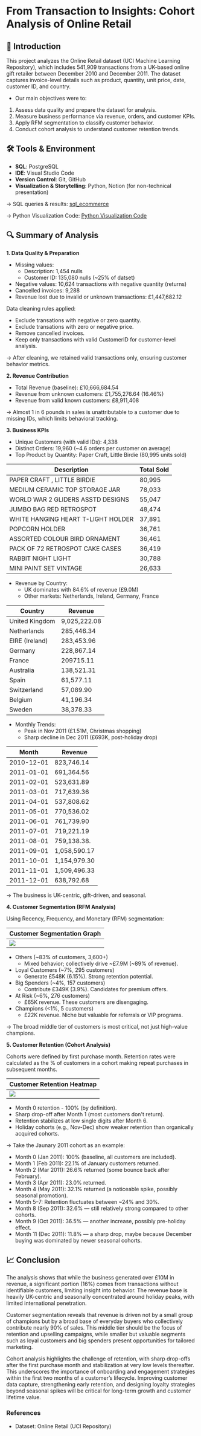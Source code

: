 # From Transaction to Insights: Cohort Analysis of Online Retail
## 📌 Introduction
This project analyzes the Online Retail dataset (UCI Machine Learning Repository), which includes 541,909 transactions from a UK-based online gift retailer between December 2010 and December 2011. The dataset captures invoice-level details such as product, quantity, unit price, date, customer ID, and country.

* Our main objectives were to:
1. Assess data quality and prepare the dataset for analysis.
2. Measure business performance via revenue, orders, and customer KPIs.
3. Apply RFM segmentation to classify customer behavior.
4. Conduct cohort analysis to understand customer retention trends.

## 🛠 Tools & Environment
* **SQL**: PostgreSQL
* **IDE**: Visual Studio Code
* **Version Control**: Git, GitHub
* **Visualization & Storytelling**: Python, Notion (for non-technical presentation)

→ SQL queries & results: [sql_ecommerce](/ecommerce_analysis)

→ Python Visualization Code: [Python Visualization Code](/ecommerce_analysis/6_visualization.py)

## 🔍 Summary of Analysis
**1. Data Quality & Preparation**
* Missing values:
    * Description: 1,454 nulls
    * Customer ID: 135,080 nulls (~25% of datset)
* Negative values: 10,624 transactions with negative quantity (returns)
* Cancelled invoices: 9,288
* Revenue lost due to invalid or unknown transactions: £1,447,682.12

Data cleaning rules applied:
* Exclude transations with negative or zero quantity.
* Exclude transations with zero or negative price.
* Remove cancelled invoices.
* Keep only transactions with valid CustomerID for customer-level analysis.

→ After cleaning, we retained valid transactions only, ensuring customer behavior metrics.

**2. Revenue Contribution**
* Total Revenue (baseline): £10,666,684.54
* Revenue from unknown customers: £1,755,276.64 (16.46%)
* Revenue from valid known customers: £8,911,408

→ Almost 1 in 6 pounds in sales is unattributable to a customer due to missing IDs, which limits behavioral tracking.

**3. Business KPIs**
* Unique Customers (with valid IDs): 4,338
* Distinct Orders: 19,960 (~4.6 orders per customer on average)
* Top Product by Quantity: Paper Craft, Little Birdie (80,995 units sold)

|           Description              |   Total Sold    |
|------------------------------------|-----------------|
| PAPER CRAFT , LITTLE BIRDIE        | 80,995          |
| MEDIUM CERAMIC TOP STORAGE JAR     | 78,033          |
| WORLD WAR 2 GLIDERS ASSTD DESIGNS  | 55,047          |
| JUMBO BAG RED RETROSPOT            | 48,474          |
| WHITE HANGING HEART T-LIGHT HOLDER | 37,891          |
| POPCORN HOLDER                     | 36,761          |
| ASSORTED COLOUR BIRD ORNAMENT      | 36,461          |
| PACK OF 72 RETROSPOT CAKE CASES    | 36,419          |
| RABBIT NIGHT LIGHT                 | 30,788          |
| MINI PAINT SET VINTAGE             | 26,633          |

* Revenue by Country:
    * UK dominates with 84.6% of revenue (£9.0M)
    * Other markets: Netherlands, Ireland, Germany, France

|          Country          |       Revenue       |
|---------------------------|---------------------|
| United Kingdom            | 9,025,222.08        |
| Netherlands               | 285,446.34          |
| EIRE (Ireland)            | 283,453.96          |
| Germany                   | 228,867.14          |
| France                    | 209715.11           |
| Australia                 | 138,521.31          |
| Spain                     | 61,577.11           |
| Switzerland               | 57,089.90           |
| Belgium                   | 41,196.34           |
| Sweden                    | 38,378.33           |

* Monthly Trends:
    * Peak in Nov 2011 (£1.51M, Christmas shopping)
    * Sharp decline in Dec 2011 (£693K, post-holiday drop)

|         Month         |         Revenue        |
|-----------------------|------------------------|
| 2010-12-01            | 823,746.14             |
| 2011-01-01            | 691,364.56             |
| 2011-02-01            | 523,631.89             |
| 2011-03-01            | 717,639.36             |
| 2011-04-01            | 537,808.62             |
| 2011-05-01            | 770,536.02             |
| 2011-06-01            | 761,739.90             |
| 2011-07-01            | 719,221.19             |
| 2011-08-01            | 759,138.38.            |
| 2011-09-01            | 1,058,590.17           |
| 2011-10-01            | 1,154,979.30           |
| 2011-11-01            | 1,509,496.33           |
| 2011-12-01            | 638,792.68             |

→ The business is UK-centric, gift-driven, and seasonal.

**4. Customer Segmentation (RFM Analysis)**

Using Recency, Frequency, and Monetary (RFM) segmentation:

|         Customer Segmentation Graph        |
|--------------------------------------------|
|![](assets/RFM%20Segments%20Plot.png)       |

* Others (~83% of customers, 3,600+)
    * Mixed behavior; collectively drive ~£7.9M (~89% of revenue).
* Loyal Customers (~7%, 295 customers)
    * Generate £548K (6.15%). Strong retention potential.
* Big Spenders (~4%, 157 customers)
    * Contribute £349K (3.9%). Candidates for premium offers.
* At Risk (~6%, 276 customers)
    * £65K revenue. These customers are disengaging.
* Champions (<1%, 5 customers)
    * £22K revenue. Niche but valuable for referrals or VIP programs.

→ The broad middle tier of customers is most critical, not just high-value champions.

**5. Customer Retention (Cohort Analysis)**

Cohorts were defined by first purchase month. Retention rates were calculated as the % of customers in a cohort making repeat purchases in subsequent months.

|          Customer Retention Heatmap        |
|--------------------------------------------|
|![](assets/Heatmap.png)                     |

* Month 0 retention - 100% (by definition).
* Sharp drop-off after Month 1 (most customers don't return).
* Retention stabilizes at low single digits after Month 6.
* Holiday cohorts (e.g., Nov-Dec) show weaker retention than organically acquired cohorts.

→ Take the Jaunary 2011 cohort as an example:
* Month 0 (Jan 2011): 100% (baseline, all customers are included).
* Month 1 (Feb 2011): 22.1% of January customers returned.
* Month 2 (Mar 2011): 26.6% returned (some bounce back after February).
* Month 3 (Apr 2011): 23.0% returned.
* Month 4 (May 2011): 32.1% returned (a noticeable spike, possibly seasonal promotion).
* Month 5–7: Retention fluctuates between ~24% and 30%.
* Month 8 (Sep 2011): 32.6% — still relatively strong compared to other cohorts.
* Month 9 (Oct 2011): 36.5% — another increase, possibly pre-holiday effect.
* Month 11 (Dec 2011): 11.8% — a sharp drop, maybe because December buying was dominated by newer seasonal cohorts.

## 📈 Conclusion
The analysis shows that while the business generated over £10M in revenue, a significant portion (16%) comes from transactions without identifiable customers, limiting insight into behavior. The revenue base is heavily UK-centric and seasonally concentrated around holiday peaks, with limited international penetration.

Customer segmentation reveals that revenue is driven not by a small group of champions but by a broad base of everyday buyers who collectively contribute nearly 90% of sales. This middle tier should be the focus of retention and upselling campaigns, while smaller but valuable segments such as loyal customers and big spenders present opportunities for tailored marketing.

Cohort analysis highlights the challenge of retention, with sharp drop-offs after the first purchase month and stabilization at very low levels thereafter. This underscores the importance of onboarding and engagement strategies within the first two months of a customer’s lifecycle. Improving customer data capture, strengthening early retention, and designing loyalty strategies beyond seasonal spikes will be critical for long-term growth and customer lifetime value.

### References
* Dataset: Online Retail (UCI Repository)
